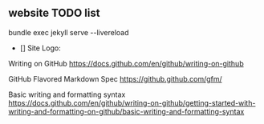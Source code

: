 ## website TODO list

bundle exec jekyll serve --livereload

- [] Site Logo:


Writing on GitHub
https://docs.github.com/en/github/writing-on-github

GitHub Flavored Markdown Spec
https://github.github.com/gfm/

Basic writing and formatting syntax
https://docs.github.com/en/github/writing-on-github/getting-started-with-writing-and-formatting-on-github/basic-writing-and-formatting-syntax

